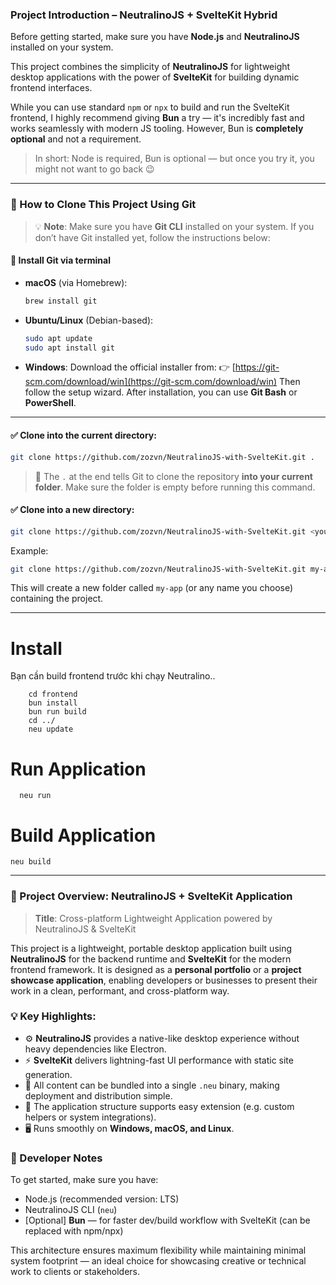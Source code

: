 ### **Project Introduction – NeutralinoJS + SvelteKit Hybrid**

Before getting started, make sure you have **Node.js** and **NeutralinoJS** installed on your system.

This project combines the simplicity of **NeutralinoJS** for lightweight desktop applications with the power of **SvelteKit** for building dynamic frontend interfaces.

While you can use standard `npm` or `npx` to build and run the SvelteKit frontend, I highly recommend giving **Bun** a try — it's incredibly fast and works seamlessly with modern JS tooling. However, Bun is **completely optional** and not a requirement.

> In short: Node is required, Bun is optional — but once you try it, you might not want to go back 😉

---

### 🧰 How to Clone This Project Using Git

> 💡 **Note**: Make sure you have **Git CLI** installed on your system.
> If you don’t have Git installed yet, follow the instructions below:

#### 🔧 Install Git via terminal

* **macOS** (via Homebrew):

  ```bash
  brew install git
  ```

* **Ubuntu/Linux** (Debian-based):

  ```bash
  sudo apt update
  sudo apt install git
  ```

* **Windows**:
  Download the official installer from:
  👉 [https://git-scm.com/download/win](https://git-scm.com/download/win)
  Then follow the setup wizard.
  After installation, you can use **Git Bash** or **PowerShell**.

---

#### ✅ Clone into the current directory:

```bash
git clone https://github.com/zozvn/NeutralinoJS-with-SvelteKit.git .
```

> 📌 The `.` at the end tells Git to clone the repository **into your current folder**. Make sure the folder is empty before running this command.

#### ✅ Clone into a new directory:

```bash
git clone https://github.com/zozvn/NeutralinoJS-with-SvelteKit.git <your-folder-name>
```

Example:

```bash
git clone https://github.com/zozvn/NeutralinoJS-with-SvelteKit.git my-app
```

This will create a new folder called `my-app` (or any name you choose) containing the project.

---

# Install
Bạn cần build frontend trước khi chạy Neutralino..
```
    cd frontend
    bun install
    bun run build
    cd ../
    neu update
```

# Run Application
```
  neu run
```

# Build Application
```
neu build
```
---

### 📄 Project Overview: NeutralinoJS + SvelteKit Application

> **Title**: Cross-platform Lightweight Application powered by NeutralinoJS & SvelteKit

This project is a lightweight, portable desktop application built using **NeutralinoJS** for the backend runtime and **SvelteKit** for the modern frontend framework. It is designed as a **personal portfolio** or a **project showcase application**, enabling developers or businesses to present their work in a clean, performant, and cross-platform way.

### 💡 Key Highlights:

* ⚙️ **NeutralinoJS** provides a native-like desktop experience without heavy dependencies like Electron.
* ⚡ **SvelteKit** delivers lightning-fast UI performance with static site generation.
* 📁 All content can be bundled into a single `.neu` binary, making deployment and distribution simple.
* 🧩 The application structure supports easy extension (e.g. custom helpers or system integrations).
* 🖥️ Runs smoothly on **Windows, macOS, and Linux**.

### 🔧 Developer Notes

To get started, make sure you have:

* Node.js (recommended version: LTS)
* NeutralinoJS CLI (`neu`)
* \[Optional] **Bun** — for faster dev/build workflow with SvelteKit (can be replaced with npm/npx)

This architecture ensures maximum flexibility while maintaining minimal system footprint — an ideal choice for showcasing creative or technical work to clients or stakeholders.
